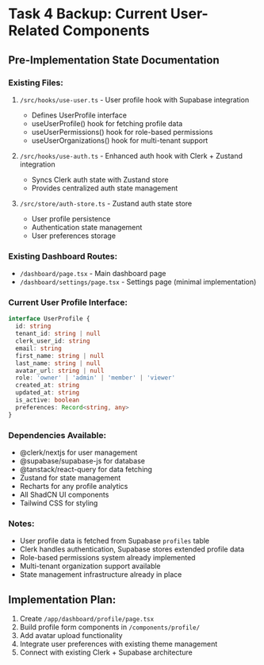 # Task 4 Backup: Current User-Related Components

## Pre-Implementation State Documentation

### Existing Files:
1. `/src/hooks/use-user.ts` - User profile hook with Supabase integration
   - Defines UserProfile interface
   - useUserProfile() hook for fetching profile data
   - useUserPermissions() hook for role-based permissions
   - useUserOrganizations() hook for multi-tenant support

2. `/src/hooks/use-auth.ts` - Enhanced auth hook with Clerk + Zustand integration
   - Syncs Clerk auth state with Zustand store
   - Provides centralized auth state management

3. `/src/store/auth-store.ts` - Zustand auth state store
   - User profile persistence
   - Authentication state management
   - User preferences storage

### Existing Dashboard Routes:
- `/dashboard/page.tsx` - Main dashboard page
- `/dashboard/settings/page.tsx` - Settings page (minimal implementation)

### Current User Profile Interface:
```typescript
interface UserProfile {
  id: string
  tenant_id: string | null
  clerk_user_id: string
  email: string
  first_name: string | null
  last_name: string | null
  avatar_url: string | null
  role: 'owner' | 'admin' | 'member' | 'viewer'
  created_at: string
  updated_at: string
  is_active: boolean
  preferences: Record<string, any>
}
```

### Dependencies Available:
- @clerk/nextjs for user management
- @supabase/supabase-js for database
- @tanstack/react-query for data fetching
- Zustand for state management
- Recharts for any profile analytics
- All ShadCN UI components
- Tailwind CSS for styling

### Notes:
- User profile data is fetched from Supabase `profiles` table
- Clerk handles authentication, Supabase stores extended profile data
- Role-based permissions system already implemented
- Multi-tenant organization support available
- State management infrastructure already in place

## Implementation Plan:
1. Create `/app/dashboard/profile/page.tsx`
2. Build profile form components in `/components/profile/`
3. Add avatar upload functionality
4. Integrate user preferences with existing theme management
5. Connect with existing Clerk + Supabase architecture
